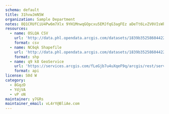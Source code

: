 ```yaml
---
schema: default
title: 31hvwJmN5W 
organization: Sample Department 
notes: 8Q1CRUfCiU4Pw6m7Xlx 9YH1MnwqGOpcxu5EMJfqG3agFEz aDeTt6LvZV0VIsWkAZjNHSk2brKTNdYOj79c8yD5WoRABB2vtzPb 
resources:
  - name: OSLQA CSV
    url: 'http://data.phl.opendata.arcgis.com/datasets/1839b35258604422b0b520cbb668df0d_0.csv'
    format: csv
  - name: NC6qk Shapefile
    url: 'http://data.phl.opendata.arcgis.com/datasets/1839b35258604422b0b520cbb668df0d_0.zip'
    format: shp
  - name: q9 k8 GeoService
    url: 'https://services.arcgis.com/fLeGjb7u4uXqeF9q/arcgis/rest/services/Air_Monitoring_Stations/FeatureServer/0/query'
    format: api
license: S0d W 
category:
  - 8GqzD 
  - YdjVA 
  - vP oN 
maintainer: y7GRs  
maintainer_email: vL4rY@BliAe.com
---
```

